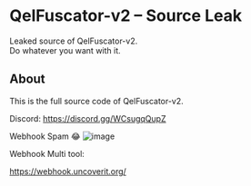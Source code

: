 # QelFuscator-v2 – Source Leak

Leaked source of QelFuscator-v2.  
Do whatever you want with it.

## About

This is the full source code of QelFuscator-v2.



Discord:
https://discord.gg/WCsugqQupZ

Webhook Spam 😂
![image](https://github.com/user-attachments/assets/3d5d01a0-a942-49f7-a879-8bdb86f2ab48)


Webhook Multi tool:

https://webhook.uncoverit.org/
